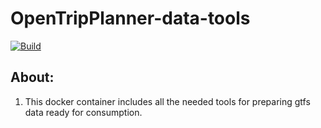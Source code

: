 # OpenTripPlanner-data-tools
[![Build](https://github.com/hsldevcom/OpenTripPlanner-data-container/workflows/Process%20master%20push%20or%20pr/badge.svg?branch=master)](https://github.com/HSLdevcom/OpenTripPlanner-data-container/actions)

## About:
1. This docker container includes all the needed tools for preparing gtfs data
   ready for consumption.
